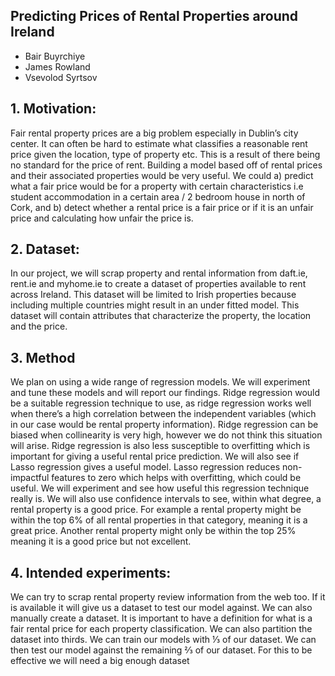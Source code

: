 ## Predicting Prices of Rental Properties around Ireland

- Bair Buyrchiye
- James Rowland
- Vsevolod Syrtsov
## 1. Motivation: 

Fair rental property prices are a big problem especially in Dublin’s city center. It can often be hard to estimate what classifies a reasonable rent price given the location, type of property etc. This is a result of there being no standard for the price of rent. Building a model based off of rental prices and their associated properties would be very useful. We could a) predict what a fair price would be for a property with certain characteristics i.e student accommodation in a certain area / 2 bedroom house in north of Cork, and b) detect whether a rental price is a fair price or if it is an unfair price and calculating how unfair the price is.

## 2. Dataset:  
In our project, we will scrap property and rental information from daft.ie, rent.ie and myhome.ie to create a dataset of properties available to rent across Ireland. This dataset will be limited to Irish properties because including multiple countries might result in an under fitted model. This dataset will contain attributes that characterize the property, the location and the price. 

## 3. Method
We plan on using a wide range of regression models. We will experiment and tune these models and will report our findings. Ridge regression would be a suitable regression technique to use, as ridge regression works well when there’s a high correlation between the independent variables (which in our case would be rental property information). Ridge regression can be biased when collinearity is very high, however we do not think this situation will arise. Ridge regression is also less susceptible to overfitting which is important for giving a useful rental price prediction. We will also see if Lasso regression gives a useful model. Lasso regression reduces non-impactful features to zero which helps with overfitting, which could be useful. We will experiment and see how useful this regression technique really is. We will also use confidence intervals to see, within what degree, a rental property is a good price. For example a rental property might be within the top 6% of all rental properties in that category, meaning it is a great price. Another rental property might only be within the top 25% meaning it is a good price but not excellent.
## 4. Intended experiments: 
We can try to scrap rental property review information from the web too. If it is available it will give us a dataset to test our model against. We can also manually create a dataset. It is important to have a definition for what is a fair rental price for each property classification. We can also partition the dataset into thirds. We can train our models with ⅓ of our dataset. We can then test our model against the remaining ⅔ of our dataset. For this to be effective we will need a big enough dataset

